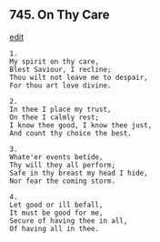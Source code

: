 
## 745.  On Thy Care
[edit](https://docs.google.com/document/d/18p8K%2DqZBuGb%2DOMF0jLjTOnLJ4n3tAxm0/edit?mode=html)



    1.
    My spirit on thy care,
    Blest Saviour, I recline;
    Thou wilt not leave me to despair,
    For thou art love divine.

    2.
    In thee I place my trust,
    On thee I calmly rest;
    I know thee good, I know thee just,
    And count thy choice the best.

    3.
    Whate'er events betide,
    Thy will they all perform;
    Safe in thy breast my head I hide,
    Nor fear the coming storm.

    4.
    Let good or ill befall,
    It must be good for me,
    Secure of having thee in all,
    Of having all in thee.
